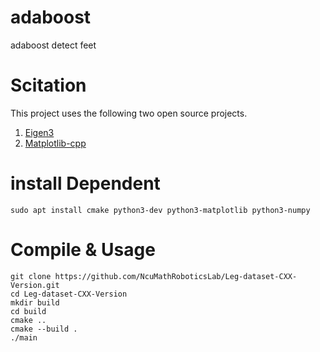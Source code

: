 # adaboost
adaboost detect feet

# Scitation
This project uses the following two open source projects. 
1. [Eigen3](https://eigen.tuxfamily.org/index.php?title=Main_Page)
2. [Matplotlib-cpp](https://matplotlib-cpp.readthedocs.io/en/latest/)

# install Dependent
```bash=
sudo apt install cmake python3-dev python3-matplotlib python3-numpy
```

# Compile & Usage
```bash=
git clone https://github.com/NcuMathRoboticsLab/Leg-dataset-CXX-Version.git
cd Leg-dataset-CXX-Version
mkdir build
cd build
cmake ..
cmake --build .
./main
```
